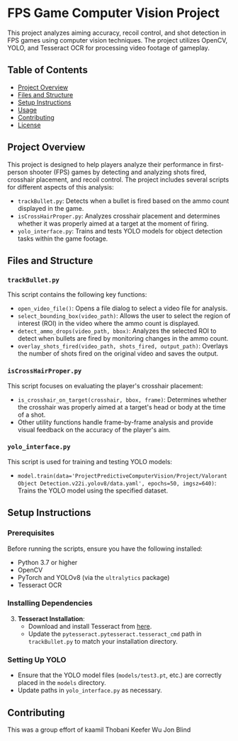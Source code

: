 # FPS Game Computer Vision Project

This project analyzes aiming accuracy, recoil control, and shot detection in FPS games using computer vision techniques. The project utilizes OpenCV, YOLO, and Tesseract OCR for processing video footage of gameplay.

## Table of Contents

- [Project Overview](#project-overview)
- [Files and Structure](#files-and-structure)
- [Setup Instructions](#setup-instructions)
- [Usage](#usage)
- [Contributing](#contributing)
- [License](#license)

## Project Overview

This project is designed to help players analyze their performance in first-person shooter (FPS) games by detecting and analyzing shots fired, crosshair placement, and recoil control. The project includes several scripts for different aspects of this analysis:

- `trackBullet.py`: Detects when a bullet is fired based on the ammo count displayed in the game.
- `isCrossHairProper.py`: Analyzes crosshair placement and determines whether it was properly aimed at a target at the moment of firing.
- `yolo_interface.py`: Trains and tests YOLO models for object detection tasks within the game footage.

## Files and Structure

### `trackBullet.py`

This script contains the following key functions:

- `open_video_file()`: Opens a file dialog to select a video file for analysis.
- `select_bounding_box(video_path)`: Allows the user to select the region of interest (ROI) in the video where the ammo count is displayed.
- `detect_ammo_drops(video_path, bbox)`: Analyzes the selected ROI to detect when bullets are fired by monitoring changes in the ammo count.
- `overlay_shots_fired(video_path, shots_fired, output_path)`: Overlays the number of shots fired on the original video and saves the output.

### `isCrossHairProper.py`

This script focuses on evaluating the player's crosshair placement:

- `is_crosshair_on_target(crosshair, bbox, frame)`: Determines whether the crosshair was properly aimed at a target's head or body at the time of a shot.
- Other utility functions handle frame-by-frame analysis and provide visual feedback on the accuracy of the player's aim.

### `yolo_interface.py`

This script is used for training and testing YOLO models:

- `model.train(data='ProjectPredictiveComputerVision/Project/Valorant Object Detection.v22i.yolov8/data.yaml', epochs=50, imgsz=640)`: Trains the YOLO model using the specified dataset.

## Setup Instructions

### Prerequisites

Before running the scripts, ensure you have the following installed:

- Python 3.7 or higher
- OpenCV
- PyTorch and YOLOv8 (via the `ultralytics` package)
- Tesseract OCR

### Installing Dependencies


3. **Tesseract Installation**:
   - Download and install Tesseract from [here](https://github.com/tesseract-ocr/tesseract).
   - Update the `pytesseract.pytesseract.tesseract_cmd` path in `trackBullet.py` to match your installation directory.

### Setting Up YOLO

- Ensure that the YOLO model files (`models/test3.pt`, etc.) are correctly placed in the `models` directory.
- Update paths in `yolo_interface.py` as necessary.






## Contributing

This was a group effort of kaamil Thobani Keefer Wu Jon Blind

